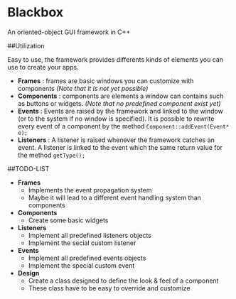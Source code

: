 # Blackbox
An oriented-object GUI framework in C++

##Utilization

Easy to use, the framework provides differents kinds of elements you can use to create your apps.
* **Frames** : frames are basic windows you can customize with components *(Note that it is not yet possible)*
* **Components** : components are elements a window can contains such as buttons or widgets. *(Note that no predefined component exist yet)*
* **Events** : Events are raised by the framework and linked to the window (or to the system if no window is specified). It is possible to rewrite every event of a component by the method `Component::addEvent(Event* e);`
* **Listeners** : A listener is raised whenever the framework catches an event. A listener is linked to the event which the same return value for the method `getType();`


##TODO-LIST

* **Frames**
  * Implements the event propagation system
  * Maybe it will lead to a different event handling system than components
* **Components**
  * Create some basic widgets
* **Listeners**
  * Implement all predefined listeners objects
  * Implement the secial custom listener
* **Events**
  * Implement all predefined events objects
  * Implement the special custom event
* **Design**
  * Create a class designed to define the look & feel of a component
  * These class have to be easy to override and customize
